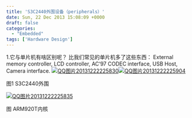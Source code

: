 ```yaml
---
title: 'S3C2440外围设备（peripherals）'
date: Sun, 22 Dec 2013 15:08:09 +0000
draft: false
categories:
  - "Embedded"
tags: ['Hardware Design']
---
```


1.它与单片机有啥区别呢？ 比我们常见的单片机多了这些东西： External memory controller, LCD controller, AC‘97 CODEC interface, USB Host, Camera interface. [![QQ图片20131222225830](http://www.wuquantai.com/wp-content/uploads/2013/12/QQ图片20131222225830-300x116.jpg)](http://www.wuquantai.com/wp-content/uploads/2013/12/QQ图片20131222225830.jpg)[![QQ图片20131222225904](http://www.wuquantai.com/wp-content/uploads/2013/12/QQ图片20131222225904-300x191.jpg)](http://www.wuquantai.com/wp-content/uploads/2013/12/QQ图片20131222225904.jpg)

图1 S3C2440外围

[![QQ图片20131222225835](http://www.wuquantai.com/wp-content/uploads/2013/12/QQ图片20131222225835-300x157.jpg)](http://www.wuquantai.com/wp-content/uploads/2013/12/QQ图片20131222225835.jpg)

图 ARM920T内核